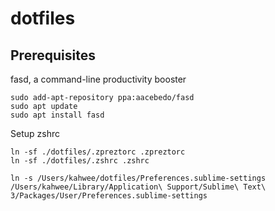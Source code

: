 # dotfiles

## Prerequisites

fasd, a command-line productivity booster

```
sudo add-apt-repository ppa:aacebedo/fasd
sudo apt update
sudo apt install fasd
```


Setup zshrc
```
ln -sf ./dotfiles/.zpreztorc .zpreztorc
ln -sf ./dotfiles/.zshrc .zshrc
```

```
ln -s /Users/kahwee/dotfiles/Preferences.sublime-settings /Users/kahwee/Library/Application\ Support/Sublime\ Text\ 3/Packages/User/Preferences.sublime-settings
```
